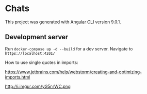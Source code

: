 # Chats

This project was generated with [Angular CLI](https://github.com/angular/angular-cli) version 9.0.1.

## Development server

Run `docker-compose up -d --build` for a dev server. Navigate to `https://localhost:4201/`

How to use single quotes in imports:

https://www.jetbrains.com/help/webstorm/creating-and-optimizing-imports.html

http://i.imgur.com/yG5nrWC.png
